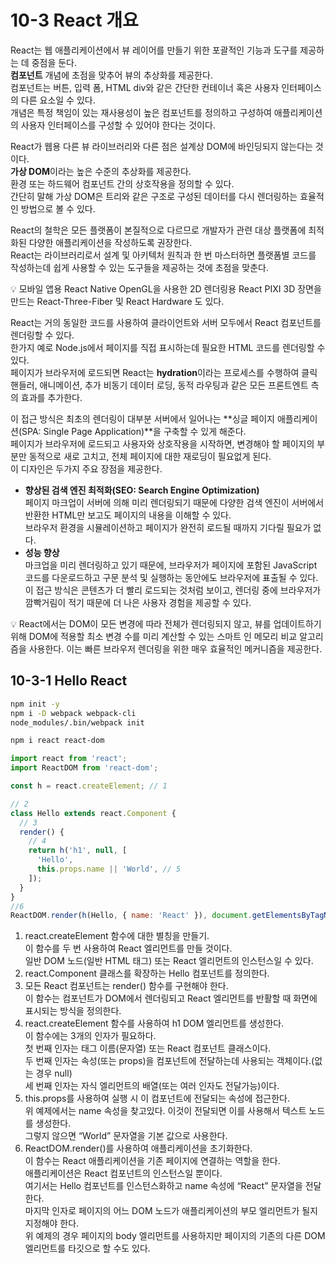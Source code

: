 # 10-3 React 개요

React는 웹 애플리케이션에서 뷰 레이어를 만들기 위한 포괄적인 기능과 도구를 제공하는 데 중점을 둔다.  
**컴포넌트** 개념에 초점을 맞추어 뷰의 추상화를 제공한다.  
컴포넌트는 버튼, 입력 폼, HTML div와 같은 간단한 컨테이너 혹은 사용자 인터페이스의 다른 요소일 수 있다.  
개념은 특정 책임이 있는 재사용성이 높은 컴포넌트를 정의하고 구성하여 애플리케이션의 사용자 인터페이스를 구성할 수 있어야 한다는 것이다.

React가 웹용 다른 뷰 라이브러리와 다른 점은 설계상 DOM에 바인딩되지 않는다는 것이다.  
**가상 DOM**이라는 높은 수준의 추상화를 제공한다.  
환경 또는 하드웨어 컴포넌트 간의 상호작용을 정의할 수 있다.  
간단히 말해 가상 DOM은 트리와 같은 구조로 구성된 데이터를 다시 렌더링하는 효율적인 방법으로 볼 수 있다.

React의 철학은 모든 플랫폼이 본질적으로 다르므로 개발자가 관련 대상 플랫폼에 최적화된 다양한 애플리케이션을 작성하도록 권장한다.  
React는 라이브러리로서 설계 및 아키텍처 원칙과 한 번 마스터하면 플랫폼별 코드를 작성하는데 쉽게 사용할 수 있는 도구들을 제공하는 것에 초점을 맞춘다.

<aside>
💡 모바일 앱용 React Native   
OpenGL을 사용한 2D 렌더링용 React PIXI   
3D 장면을 만드는 React-Three-Fiber 및 React Hardware   
도 있다.

</aside>

React는 거의 동일한 코드를 사용하여 클라이언트와 서버 모두에서 React 컴포넌트를 렌더링할 수 있다.  
한가지 예로 Node.js에서 페이지를 직접 표시하는데 필요한 HTML 코드를 렌더링할 수 있다.  
페이지가 브라우저에 로드되면 React는 **hydration**이라는 프로세스를 수행하여 클릭 핸들러, 애니메이션, 추가 비동기 데이터 로딩, 동적 라우팅과 같은 모든 프론트엔트 측의 효과를 추가한다.

이 접근 방식은 최초의 렌더링이 대부분 서버에서 일어나는 **싱글 페이지 애플리케이션(SPA: Single Page Application)**을 구축할 수 있게 해준다.  
페이지가 브라우저에 로드되고 사용자와 상호작용을 시작하면, 변경해야 할 페이지의 부분만 동적으로 새로 고치고, 전체 페이지에 대한 재로딩이 필요없게 된다.  
이 디자인은 두가지 주요 장점을 제공한다.

- **향상된 검색 엔진 최적화(SEO: Search Engine Optimization)**  
  페이지 마크업이 서버에 의해 미리 렌더링되기 때문에 다양한 검색 엔진이 서버에서 반환한 HTML만 보고도 페이지의 내용을 이해할 수 있다.  
  브라우저 환경을 시뮬레이션하고 페이지가 완전히 로드될 때까지 기다릴 필요가 없다.
- **성능 향상**  
  마크업을 미리 렌더링하고 있기 때문에, 브라우저가 페이지에 포함된 JavaScript 코드를 다운로드하고 구문 분석 및 실행하는 동안에도 브라우저에 표출될 수 있다.  
  이 접근 방식은 콘텐츠가 더 빨리 로드되는 것처럼 보이고, 렌더링 중에 브라우저가 깜빡거림이 적기 때문에 더 나은 사용자 경험을 제공할 수 있다.

<aside>
💡 React에서는 DOM이 모든 변경에 따라 전체가 렌더링되지 않고, 뷰를 업데이트하기 위해 DOM에 적용할 최소 변경 수를 미리 계산할 수 있는 스마트 인 메모리 비교 알고리즘을 사용한다.   
이는 빠른 브라우저 렌더링을 위한 매우 효율적인 메커니즘을 제공한다.

</aside>

## 10-3-1 Hello React

```bash
npm init -y
npm i -D webpack webpack-cli
node_modules/.bin/webpack init

npm i react react-dom
```

```jsx
import react from 'react';
import ReactDOM from 'react-dom';

const h = react.createElement; // 1

// 2
class Hello extends react.Component {
  // 3
  render() {
    // 4
    return h('h1', null, [
      'Hello',
      this.props.name || 'World', // 5
    ]);
  }
}
//6
ReactDOM.render(h(Hello, { name: 'React' }), document.getElementsByTagName('body')[0]);
```

1. react.createElement 함수에 대한 별칭을 만들기.  
   이 함수를 두 번 사용하여 React 엘리먼트를 만들 것이다.  
   일반 DOM 노드(일반 HTML 태그) 또는 React 엘리먼트의 인스턴스일 수 있다.
2. react.Component 클래스를 확장하는 Hello 컴포넌트를 정의한다.
3. 모든 React 컴포넌트는 render() 함수를 구현해야 한다.  
   이 함수는 컴포넌트가 DOM에서 렌더링되고 React 엘리먼트를 반활할 때 화면에 표시되는 방식을 정의한다.
4. react.createElement 함수를 사용하여 h1 DOM 엘리먼트를 생성한다.  
   이 함수에는 3개의 인자가 필요하다.  
   첫 번째 인자는 태그 이름(문자열) 또는 React 컴포넌트 클래스이다.  
   두 번째 인자는 속성(또는 props)을 컴포넌트에 전달하는데 사용되는 객체이다.(없는 경우 null)  
   세 번째 인자는 자식 엘리먼트의 배열(또는 여러 인자도 전달가능)이다.
5. this.props를 사용하여 실행 시 이 컴포넌트에 전달되는 속성에 접근한다.  
   위 예제에서는 name 속성을 찾고있다. 이것이 전달되면 이를 사용해서 텍스트 노드를 생성한다.  
   그렇지 않으면 “World” 문자열을 기본 값으로 사용한다.
6. ReactDOM.render()를 사용하여 애플리케이션을 초기화한다.  
   이 함수는 React 애플리케이션을 기존 페이지에 연결하는 역할을 한다.  
   애플리케이션은 React 컴포넌트의 인스턴스일 뿐이다.  
   여기서는 Hello 컴포넌트를 인스턴스화하고 name 속성에 “React” 문자열을 전달한다.  
   마지막 인자로 페이지의 어느 DOM 노드가 애플리케이션의 부모 엘리먼트가 될지 지정해야 한다.  
   위 예제의 경우 페이지의 body 엘리먼트를 사용하지만 페이지의 기존의 다른 DOM 엘리먼트를 타깃으로 할 수도 있다.
